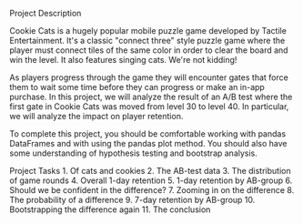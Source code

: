Project Description

Cookie Cats is a hugely popular mobile puzzle game developed by Tactile Entertainment. It's a classic "connect three" style puzzle game where the player must connect tiles of the same color in order to clear the board and win the level. It also features singing cats. We're not kidding!

As players progress through the game they will encounter gates that force them to wait some time before they can progress or make an in-app purchase. In this project, we will analyze the result of an A/B test where the first gate in Cookie Cats was moved from level 30 to level 40. In particular, we will analyze the impact on player retention.

To complete this project, you should be comfortable working with pandas DataFrames and with using the pandas plot method. You should also have some understanding of hypothesis testing and bootstrap analysis.

Project Tasks
    1. Of cats and cookies
    2. The AB-test data
    3. The distribution of game rounds
    4. Overall 1-day retention
    5. 1-day retention by AB-group
    6. Should we be confident in the difference?
    7. Zooming in on the difference
    8. The probability of a difference
    9. 7-day retention by AB-group
    10. Bootstrapping the difference again
    11. The conclusion